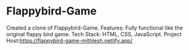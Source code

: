 # Flappybird-Game
Created a clone of Flappybird-Game.
Features: Fully functional like the original flappy bird game. 
Tech Stack: HTML, CSS, JavaScript.
Project Host:https://flappybird-game-mithlesh.netlify.app/ 
